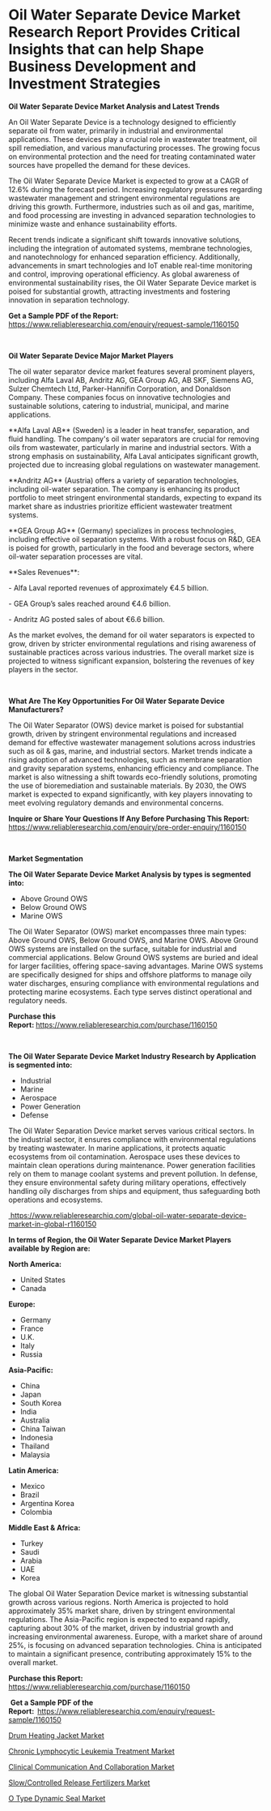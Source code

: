 <p><h1>Oil Water Separate Device Market Research Report Provides Critical Insights that can help Shape Business Development and Investment Strategies</h1></p><p><strong>Oil Water Separate Device Market Analysis and Latest Trends</strong></p>
<p><p>An Oil Water Separate Device is a technology designed to efficiently separate oil from water, primarily in industrial and environmental applications. These devices play a crucial role in wastewater treatment, oil spill remediation, and various manufacturing processes. The growing focus on environmental protection and the need for treating contaminated water sources have propelled the demand for these devices.</p><p>The Oil Water Separate Device Market is expected to grow at a CAGR of 12.6% during the forecast period. Increasing regulatory pressures regarding wastewater management and stringent environmental regulations are driving this growth. Furthermore, industries such as oil and gas, maritime, and food processing are investing in advanced separation technologies to minimize waste and enhance sustainability efforts.</p><p>Recent trends indicate a significant shift towards innovative solutions, including the integration of automated systems, membrane technologies, and nanotechnology for enhanced separation efficiency. Additionally, advancements in smart technologies and IoT enable real-time monitoring and control, improving operational efficiency. As global awareness of environmental sustainability rises, the Oil Water Separate Device market is poised for substantial growth, attracting investments and fostering innovation in separation technology.</p></p>
<p><strong>Get a Sample PDF of the Report:&nbsp;</strong> <a href="https://www.reliableresearchiq.com/enquiry/request-sample/1160150?utm_campaign=1087&utm_medium=2&utm_source=Github&utm_content=ia&utm_term=05122024&utm_id=oil-water-separate-device">https://www.reliableresearchiq.com/enquiry/request-sample/1160150</a></p>
<p>&nbsp;</p>
<p><strong>Oil Water Separate Device Major Market Players</strong></p>
<p><p>The oil water separator device market features several prominent players, including Alfa Laval AB, Andritz AG, GEA Group AG, AB SKF, Siemens AG, Sulzer Chemtech Ltd, Parker-Hannifin Corporation, and Donaldson Company. These companies focus on innovative technologies and sustainable solutions, catering to industrial, municipal, and marine applications.</p><p>**Alfa Laval AB** (Sweden) is a leader in heat transfer, separation, and fluid handling. The company's oil water separators are crucial for removing oils from wastewater, particularly in marine and industrial sectors. With a strong emphasis on sustainability, Alfa Laval anticipates significant growth, projected due to increasing global regulations on wastewater management.</p><p>**Andritz AG** (Austria) offers a variety of separation technologies, including oil-water separation. The company is enhancing its product portfolio to meet stringent environmental standards, expecting to expand its market share as industries prioritize efficient wastewater treatment systems.</p><p>**GEA Group AG** (Germany) specializes in process technologies, including effective oil separation systems. With a robust focus on R&D, GEA is poised for growth, particularly in the food and beverage sectors, where oil-water separation processes are vital.</p><p>**Sales Revenues**: </p><p>- Alfa Laval reported revenues of approximately €4.5 billion.</p><p>- GEA Group’s sales reached around €4.6 billion.</p><p>- Andritz AG posted sales of about €6.6 billion.</p><p>As the market evolves, the demand for oil water separators is expected to grow, driven by stricter environmental regulations and rising awareness of sustainable practices across various industries. The overall market size is projected to witness significant expansion, bolstering the revenues of key players in the sector.</p></p>
<p>&nbsp;</p>
<p><strong>What Are The Key Opportunities For Oil Water Separate Device Manufacturers?</strong></p>
<p><p>The Oil Water Separator (OWS) device market is poised for substantial growth, driven by stringent environmental regulations and increased demand for effective wastewater management solutions across industries such as oil & gas, marine, and industrial sectors. Market trends indicate a rising adoption of advanced technologies, such as membrane separation and gravity separation systems, enhancing efficiency and compliance. The market is also witnessing a shift towards eco-friendly solutions, promoting the use of bioremediation and sustainable materials. By 2030, the OWS market is expected to expand significantly, with key players innovating to meet evolving regulatory demands and environmental concerns.</p></p>
<p><strong>Inquire or Share Your Questions If Any Before Purchasing This Report:</strong> <a href="https://www.reliableresearchiq.com/enquiry/pre-order-enquiry/1160150?utm_campaign=1087&utm_medium=2&utm_source=Github&utm_content=ia&utm_term=05122024&utm_id=oil-water-separate-device">https://www.reliableresearchiq.com/enquiry/pre-order-enquiry/1160150</a></p>
<p>&nbsp;</p>
<p><strong>Market Segmentation</strong></p>
<p><strong>The Oil Water Separate Device Market Analysis by types is segmented into:</strong></p>
<p><ul><li>Above Ground OWS</li><li>Below Ground OWS</li><li>Marine OWS</li></ul></p>
<p><p>The Oil Water Separator (OWS) market encompasses three main types: Above Ground OWS, Below Ground OWS, and Marine OWS. Above Ground OWS systems are installed on the surface, suitable for industrial and commercial applications. Below Ground OWS systems are buried and ideal for larger facilities, offering space-saving advantages. Marine OWS systems are specifically designed for ships and offshore platforms to manage oily water discharges, ensuring compliance with environmental regulations and protecting marine ecosystems. Each type serves distinct operational and regulatory needs.</p></p>
<p><strong>Purchase this Report:&nbsp;</strong><a href="https://www.reliableresearchiq.com/purchase/1160150?utm_campaign=1087&utm_medium=2&utm_source=Github&utm_content=ia&utm_term=05122024&utm_id=oil-water-separate-device">https://www.reliableresearchiq.com/purchase/1160150</a></p>
<p>&nbsp;</p>
<p><strong>The Oil Water Separate Device Market Industry Research by Application is segmented into:</strong></p>
<p><ul><li>Industrial</li><li>Marine</li><li>Aerospace</li><li>Power Generation</li><li>Defense</li></ul></p>
<p><p>The Oil Water Separation Device market serves various critical sectors. In the industrial sector, it ensures compliance with environmental regulations by treating wastewater. In marine applications, it protects aquatic ecosystems from oil contamination. Aerospace uses these devices to maintain clean operations during maintenance. Power generation facilities rely on them to manage coolant systems and prevent pollution. In defense, they ensure environmental safety during military operations, effectively handling oily discharges from ships and equipment, thus safeguarding both operations and ecosystems.</p></p>
<p><a href="https://www.reliableresearchiq.com/global-oil-water-separate-device-market-in-global-r1160150?utm_campaign=1087&utm_medium=2&utm_source=Github&utm_content=ia&utm_term=05122024&utm_id=oil-water-separate-device">&nbsp;https://www.reliableresearchiq.com/global-oil-water-separate-device-market-in-global-r1160150</a></p>
<p><strong>In terms of Region, the Oil Water Separate Device Market Players available by Region are:</strong></p>
<p>
    <p> <strong> North America: </strong>
        <ul>
            <li>United States</li>
            <li>Canada</li>
        </ul>
        </p> 
    <p> <strong> Europe: </strong>
        <ul>
            <li>Germany</li>
            <li>France</li>
            <li>U.K.</li>
            <li>Italy</li>
            <li>Russia</li>
        </ul>
        </p> 
    <p> <strong> Asia-Pacific: </strong>
        <ul>
            <li>China</li>
            <li>Japan</li>
            <li>South Korea</li>
            <li>India</li>
            <li>Australia</li>
            <li>China Taiwan</li>
            <li>Indonesia</li>
            <li>Thailand</li>
            <li>Malaysia</li>
        </ul>
        </p> 
    <p> <strong> Latin America: </strong>
        <ul>
            <li>Mexico</li>
            <li>Brazil</li>
            <li>Argentina Korea</li>
            <li>Colombia</li>
        </ul>
        </p> 
    <p> <strong> Middle East & Africa: </strong>
        <ul>
            <li>Turkey</li>
            <li>Saudi</li>
            <li>Arabia</li>
            <li>UAE</li>
            <li>Korea</li>
        </ul>
    </p>
    </p>
<p><p>The global Oil Water Separation Device market is witnessing substantial growth across various regions. North America is projected to hold approximately 35% market share, driven by stringent environmental regulations. The Asia-Pacific region is expected to expand rapidly, capturing about 30% of the market, driven by industrial growth and increasing environmental awareness. Europe, with a market share of around 25%, is focusing on advanced separation technologies. China is anticipated to maintain a significant presence, contributing approximately 15% to the overall market.</p></p>
<p><strong>Purchase this Report: </strong><a href="https://www.reliableresearchiq.com/purchase/1160150?utm_campaign=1087&utm_medium=2&utm_source=Github&utm_content=ia&utm_term=05122024&utm_id=oil-water-separate-device">https://www.reliableresearchiq.com/purchase/1160150</a></p>
<p>&nbsp;<strong>Get a Sample PDF of the Report:&nbsp;&nbsp;</strong><a href="https://www.reliableresearchiq.com/enquiry/request-sample/1160150?utm_campaign=1087&utm_medium=2&utm_source=Github&utm_content=ia&utm_term=05122024&utm_id=oil-water-separate-device">https://www.reliableresearchiq.com/enquiry/request-sample/1160150</a></p>
<p><strong></strong></p>
<p><p><a href="https://issuu.com/reportprime-2/docs/drum-heating-jacket-market-size-2030.pptx?utm_campaign=1087&utm_medium=2&utm_source=Github&utm_content=ia&utm_term=05122024&utm_id=oil-water-separate-device">Drum Heating Jacket Market</a></p><p><a href="https://www.linkedin.com/pulse/chronic-lymphocytic-leukemia-treatment-market-size-expected-clzxc?utm_campaign=1087&utm_medium=2&utm_source=Github&utm_content=ia&utm_term=05122024&utm_id=oil-water-separate-device">Chronic Lymphocytic Leukemia Treatment Market</a></p><p><a href="https://www.linkedin.com/pulse/complete-analysis-clinical-communication-collaboration-markets-zalje?utm_campaign=1087&utm_medium=2&utm_source=Github&utm_content=ia&utm_term=05122024&utm_id=oil-water-separate-device">Clinical Communication And Collaboration Market</a></p><p><a href="https://github.com/manesros8/Market-Research-Report-List-1/blob/main/slowcontrolled-release-fertilizers-market.md?utm_campaign=1087&utm_medium=2&utm_source=Github&utm_content=ia&utm_term=05122024&utm_id=oil-water-separate-device">Slow/Controlled Release Fertilizers Market</a></p><p><a href="https://issuu.com/reportprime-2/docs/o-type-dynamic-seal-market-size-2030.pptx?utm_campaign=1087&utm_medium=2&utm_source=Github&utm_content=ia&utm_term=05122024&utm_id=oil-water-separate-device">O Type Dynamic Seal Market</a></p></p>